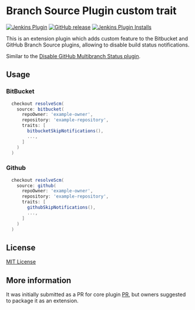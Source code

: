 # Branch Source Plugin custom trait

[![Jenkins Plugin](https://img.shields.io/jenkins/plugin/v/skip-notifications-trait.svg)](https://plugins.jenkins.io/skip-notifications-trait)
[![GitHub release](https://img.shields.io/github/tag/jenkinsci/skip-notifications-trait-plugin.svg?label=changelog)](https://github.com/jenkinsci/skip-notifications-trait-plugin/blob/master/CHANGELOG.md)
[![Jenkins Plugin Installs](https://img.shields.io/jenkins/plugin/i/skip-notifications-trait.svg?color=blue)](https://plugins.jenkins.io/skip-notifications-trait)

This is an extension plugin which adds custom feature to the Bitbucket and GitHub Branch Source plugins, allowing to disable build status notifications.

Similar to the [Disable GitHub Multibranch Status plugin](https://plugins.jenkins.io/disable-github-multibranch-status/).

## Usage

### BitBucket

```Groovy
  checkout resolveScm(
    source: bitbucket(
      repoOwner: 'example-owner',
      repository: 'example-repository',
      traits: [
        bitbucketSkipNotifications(),
        ...,
      ]
    )
  )
```

### Github

```Groovy
  checkout resolveScm(
    source: github(
      repoOwner: 'example-owner',
      repository: 'example-repository',
      traits: [
        githubSkipNotifications(),
        ...,
      ]
    )
  )
```

## License

 [MIT License](./LICENSE.md)

## More information

It was initially submitted as a PR for core plugin [PR](https://github.com/jenkinsci/bitbucket-branch-source-plugin/pull/132), but owners suggested to package it as an extension.
